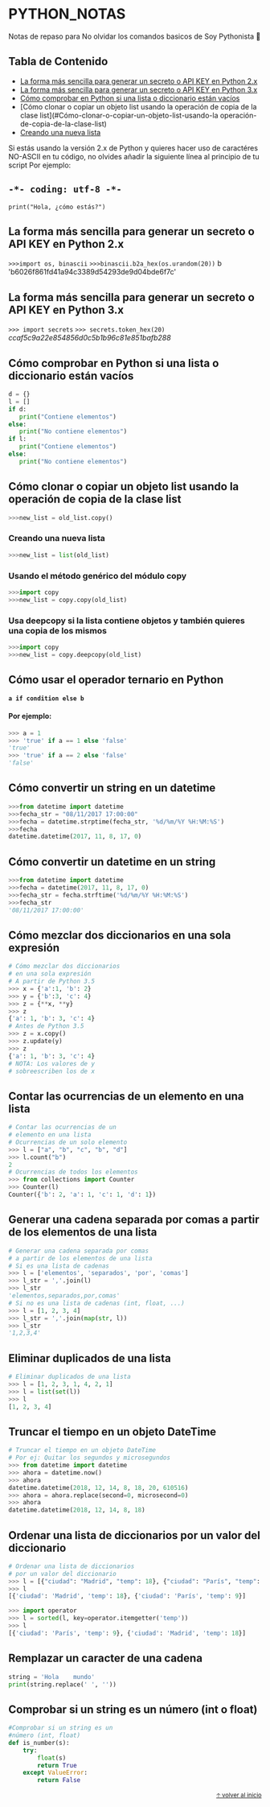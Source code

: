 # PYTHON_NOTAS
Notas de repaso para  No olvidar los comandos basicos de Soy Pythonista 🐍
## Tabla de Contenido<!-- omit in toc -->
- [La forma más sencilla para generar un secreto o API KEY en Python 2.x](#La-forma-más-sencilla-para-generar-un-secreto-o-API-KEY-en-Python-2.x)
- [La forma más sencilla para generar un secreto o API KEY en Python 3.x](#La-forma-más-sencilla-para-generar-un-secreto-o-API-KEY-en-Python-3.x)
- [Cómo comprobar en Python si una lista o diccionario están vacíos](#Cómo-comprobar-en-Python-si-una-lista-o-diccionario-están-vacíos)
- [Cómo clonar o copiar un objeto list usando la operación de copia de la clase list](#Cómo-clonar-o-copiar-un-objeto-list-usando-la operación-de-copia-de-la-clase-list)
- [Creando una nueva lista](#Creando-una-nueva-lista)


Si estás usando la versión 2.x de Python y quieres hacer uso de caractéres NO-ASCII en tu código, no olvides añadir la siguiente línea al principio de tu script 
Por ejemplo:
## `-*- coding: utf-8 -*- `
`print("Hola, ¿cómo estás?")`
## La forma más sencilla para generar un secreto o API KEY en Python 2.x
`>>>import os, binascii`
`>>>binascii.b2a_hex(os.urandom(20))`
b 'b6026f861fd41a94c3389d54293de9d04bde6f7c'
## La forma más sencilla para generar un secreto o API KEY en Python 3.x
`>>> import secrets`
`>>> secrets.token_hex(20)`
*ccaf5c9a22e854856d0c5b1b96c81e851bafb288*
## Cómo comprobar en Python si una lista o diccionario están vacíos
 ```python
 d = {}
 l = []
if d:
    print("Contiene elementos")
else:
    print("No contiene elementos")
if l:
    print("Contiene elementos")
else:
    print("No contiene elementos")
 ```
 ## Cómo clonar o copiar un objeto list usando la operación de copia de la clase list
```python
>>>new_list = old_list.copy()
```
### Creando una nueva lista
```python
>>>new_list = list(old_list)
```
### Usando el método genérico del módulo copy
```python
>>>import copy
>>>new_list = copy.copy(old_list)
```
### Usa deepcopy si la lista contiene objetos y también quieres una copia de los mismos
```python
>>>import copy
>>>new_list = copy.deepcopy(old_list)
```
## Cómo usar el operador ternario en Python
**`a if condition else b`**
#### Por ejemplo:
```python
>>> a = 1
>>> 'true' if a == 1 else 'false'
'true'
>>> 'true' if a == 2 else 'false'
'false'
```
## Cómo convertir un string en un datetime
```python
>>>from datetime import datetime
>>>fecha_str = "08/11/2017 17:00:00"
>>>fecha = datetime.strptime(fecha_str, '%d/%m/%Y %H:%M:%S')
>>>fecha
datetime.datetime(2017, 11, 8, 17, 0)
```
## Cómo convertir un datetime en un string
```python
>>>from datetime import datetime
>>>fecha = datetime(2017, 11, 8, 17, 0)
>>>fecha_str = fecha.strftime('%d/%m/%Y %H:%M:%S')
>>>fecha_str
'08/11/2017 17:00:00'
```
## Cómo mezclar dos diccionarios en una sola expresión
```python
# Cómo mezclar dos diccionarios
# en una sola expresión
# A partir de Python 3.5
>>> x = {'a':1, 'b': 2}
>>> y = {'b':3, 'c': 4}
>>> z = {**x, **y}
>>> z
{'a': 1, 'b': 3, 'c': 4}
# Antes de Python 3.5
>>> z = x.copy()
>>> z.update(y)
>>> z
{'a': 1, 'b': 3, 'c': 4}
# NOTA: Los valores de y
# sobreescriben los de x
```
## Contar las ocurrencias de un elemento en una lista
```python
# Contar las ocurrencias de un
# elemento en una lista
# Ocurrencias de un solo elemento
>>> l = ["a", "b", "c", "b", "d"]
>>> l.count("b")
2
# Ocurrencias de todos los elementos
>>> from collections import Counter
>>> Counter(l)
Counter({'b': 2, 'a': 1, 'c': 1, 'd': 1})
```
## Generar una cadena separada por comas a partir de los elementos de una lista
```python
# Generar una cadena separada por comas
# a partir de los elementos de una lista
# Si es una lista de cadenas
>>> l = ['elementos', 'separados', 'por', 'comas']
>>> l_str = ','.join(l)
>>> l_str
'elementos,separados,por,comas'
# Si no es una lista de cadenas (int, float, ...)
>>> l = [1, 2, 3, 4]
>>> l_str = ','.join(map(str, l))
>>> l_str
'1,2,3,4'
```
## Eliminar duplicados de una lista
```python
# Eliminar duplicados de una lista
>>> l = [1, 2, 3, 1, 4, 2, 1]
>>> l = list(set(l))
>>> l
[1, 2, 3, 4] 
```
## Truncar el tiempo en un objeto DateTime
```python
# Truncar el tiempo en un objeto DateTime
# Por ej: Quitar los segundos y microsegundos
>>> from datetime import datetime
>>> ahora = datetime.now()
>>> ahora
datetime.datetime(2018, 12, 14, 8, 18, 20, 610516)
>>> ahora = ahora.replace(second=0, microsecond=0)
>>> ahora
datetime.datetime(2018, 12, 14, 8, 18)
```
## Ordenar una lista de diccionarios por un valor del diccionario
```python
# Ordenar una lista de diccionarios
# por un valor del diccionario
>>> l = [{"ciudad": "Madrid", "temp": 18}, {"ciudad": "París", "temp": 9}]
>>> l
[{'ciudad': 'Madrid', 'temp': 18}, {'ciudad': 'París', 'temp': 9}]

>>> import operator
>>> l = sorted(l, key=operator.itemgetter('temp'))
>>> l
[{'ciudad': 'París', 'temp': 9}, {'ciudad': 'Madrid', 'temp': 18}]
```

## Remplazar un caracter de una cadena
```python
string = 'Hola    mundo'
print(string.replace(' ', ''))
```

## Comprobar si un string es un número (int o float)
```python
#Comprobar si un string es un
#número (int, float)
def is_number(s):
    try:
        float(s)
        return True
    except ValueError:
        return False
```
<div align="right">
  <small><a href="#tabla-de-contenido">🡡 volver al inicio</a></small>
</div>

##
```python
```
##
```python
```

##
```
```
##
```
```
